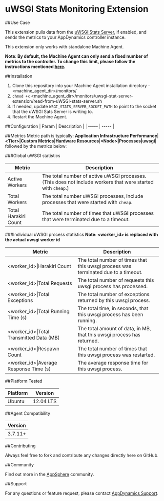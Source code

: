 # uWSGI Stats Monitoring Extension

##Use Case

This extension pulls data from the [uWSGI Stats Server](http://uwsgi-docs.readthedocs.io/en/latest/StatsServer.html), if enabled, and sends the metrics to your AppDynamics controller instance. 

This extension only works with standalone Machine Agent. 

**Note: By default, the Machine Agent can only send a fixed number of metrics to the controller. To change this limit, please follow the instructions mentioned [here](http://docs.appdynamics.com/display/PRO14S/Metrics+Limits).**

##Installation
1. Clone this repository into your Machine Agent installation directory - \<machine_agent_dir\>/monitors/
2. `chmod +x` \<machine_agent_dir\>/monitors/uwsgi-stat-server-extension/read-from-uWSGI-stats-server.sh
3. If needed, update `WSGI_STATS_SERVER_SOCKET_PATH` to point to the socket that the uWSGI Sats Server is writing to.
4. Restart the Machine Agent.

##Configuration
| Param | Description |
| ----- | ----- |


##Metrics
Metric path is typically: **Application Infrastructure Performance|\<Tier\>|Custom Metrics|Hardware Resources|\<Node\>|Processes|uwsgi|** followed by the metrics below:

###Global uWSGI statistics

| Metric | Description |
| ----- | ----- |
| Active Workers | The total number of active uWSGI processes. (This does not include workers that were started with `cheap`.) |
| Total Workers | The total number uWSGI processes, include processes that were started with `cheap`. |
| Total Harakiri Count | The total number of times that uWSGI processes that were terminated due to a timeout. |


###Individual uWSGI process statistics
**Note: \<worker_id\> is replaced with the actual uwsgi worker id**

| Metric | Description |
| ----- | ----- |
| \<worker_id\>&#124;Harakiri Count | The total number of times that this uwsgi process was terminated due to a timeout. |
| \<worker_id\>&#124;Total Requests | The total number of requests this uwsgi process has processed. |
| \<worker_id\>&#124;Total Exceptions | The total number of exceptions returned by this uwsgi process. |
| \<worker_id\>&#124;Total Running Time (s) | The total time, in seconds, that this uwsgi process has been running. |
| \<worker_id\>&#124;Total Transmitted Data (MB) | The total amount of data, in MB, that this uwsgi process has returned. |
| \<worker_id\>&#124;Respawn Count | The total number of times that this uwsgi process was restarted. |
| \<worker_id\>&#124;Average Response Time (s) | The average response time for this uwsgi process. |


##Platform Tested

| Platform | Version |
| ----- | ----- |
| Ubuntu | 12.04 LTS |


##Agent Compatibility

| Version |
| ----- |
| 3.7.11+ |

##Contributing

Always feel free to fork and contribute any changes directly here on GitHub.

##Community

Find out more in the [AppSphere](http://community.appdynamics.com/t5/eXchange-Community-AppDynamics/Network-Monitoring-Extension/idi-p/9497) community.

##Support

For any questions or feature request, please contact [AppDynamics Support](mailto:help@appdynamics.com).

